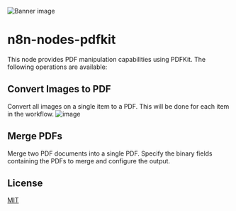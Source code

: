 ![Banner image](https://user-images.githubusercontent.com/10284570/173569848-c624317f-42b1-45a6-ab09-f0ea3c247648.png)

# n8n-nodes-pdfkit

This node provides PDF manipulation capabilities using PDFKit. The following operations are available:

## Convert Images to PDF
Convert all images on a single item to a PDF. This will be done for each item in the workflow.
![image](https://github.com/bramkn/n8n-nodes-pdfkit/assets/74856333/b18cf61e-f1fb-4165-859f-c95a01ecb982)

## Merge PDFs
Merge two PDF documents into a single PDF. Specify the binary fields containing the PDFs to merge and configure the output.

## License

[MIT](https://github.com/n8n-io/n8n-nodes-starter/blob/master/LICENSE.md)
